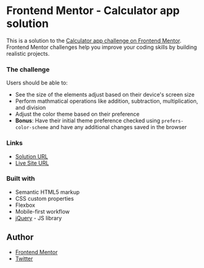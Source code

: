 # Frontend Mentor - Calculator app solution

This is a solution to the [Calculator app challenge on Frontend Mentor](https://www.frontendmentor.io/challenges/calculator-app-9lteq5N29). Frontend Mentor challenges help you improve your coding skills by building realistic projects. 


### The challenge

Users should be able to:

- See the size of the elements adjust based on their device's screen size
- Perform mathmatical operations like addition, subtraction, multiplication, and division
- Adjust the color theme based on their preference
- **Bonus**: Have their initial theme preference checked using `prefers-color-scheme` and have any additional changes saved in the browser


### Links

- [Solution URL](https://your-solution-url.com)
- [Live Site URL](https://your-live-site-url.com)

### Built with

- Semantic HTML5 markup
- CSS custom properties
- Flexbox
- Mobile-first workflow
- [jQuery](https://reactjs.org/) - JS library


## Author
- [Frontend Mentor](https://www.frontendmentor.io/profile/yourusername)
- [Twitter](https://www.twitter.com/yourusername)
